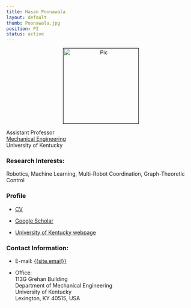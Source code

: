 ```yaml
---
title: Hasan Poonawala
layout: default
thumb: Poonawala.jpg
position: PI
status: active
---
```

<div class="flex-container" >
 <div align="center"><img src="{{site.url}}/{{site.baseurl}}/assets/img/{{ page.thumb}}" alt="Pic" height="200px" width="200px" border="1px solid gray">
 </div>
 <div class = "justified">
   <p>Assistant Professor<br />
     <a href="https://www.engr.uky.edu/research-faculty/departments/mechanical-engineering">Mechanical Engineering</a><br />
     University of Kentucky
   </p>
 </div>
</div>


<div height="200px"><p> </p><p> </p>  </div>
<h3>Research Interests:</h3>
<p> Robotics, Machine Learning, Multi-Robot Coordination, Graph-Theoretic Control </p>

<h3>Profile</h3>
<ul>
<li><p><a href="{{site.url}}/{{site.baseurl}}/assets/pdf/hap_cv.pdf">CV</a> </p>
</li>
<li><p><a href="https://scholar.google.com/citations?user=8K72Mo8AAAAJ&hl=en&oi=sra">Google Scholar</a></p>
</li>
<li><p><a href="https://www.engr.uky.edu/directory/poonawala-hasan">University of Kentucky webpage</a></p></li>
</ul>

<h3>Contact Information:</h3>
<ul>
<li><p>E-mail: <a href="mailto:{{site.email}}">{{site.email}}</a></p>
</li>
<li><p>Office: <br />113G Grehan Building <br/> Department of Mechanical Engineering<br/>University of Kentucky <br/> Lexington, KY 40515, USA</p>
</li>
</ul>
